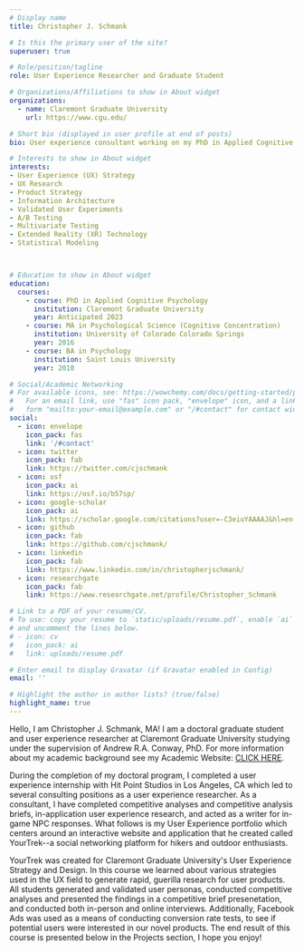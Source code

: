 ```yaml
---
# Display name
title: Christopher J. Schmank

# Is this the primary user of the site?
superuser: true

# Role/position/tagline
role: User Experience Researcher and Graduate Student

# Organizations/Affiliations to show in About widget
organizations:
  - name: Claremont Graduate University
    url: https://www.cgu.edu/

# Short bio (displayed in user profile at end of posts)
bio: User experience consultant working on my PhD in Applied Cognitive Psychology. My academic research interests include psychometrics and statistical modeling, as well as the impact of emotion regulation and stress on cognitive ability. Learn more at my Academic Website **cjschmank.netlify.app**

# Interests to show in About widget
interests:
- User Experience (UX) Strategy 
- UX Research
- Product Strategy
- Information Architecture
- Validated User Experiments
- A/B Testing 
- Multivariate Testing
- Extended Reality (XR) Technology
- Statistical Modeling



# Education to show in About widget
education:
  courses:
    - course: PhD in Applied Cognitive Psychology
      institution: Claremont Graduate University
      year: Anticipated 2023
    - course: MA in Psychological Science (Cognitive Concentration)
      institution: University of Colorado Colorado Springs
      year: 2016
    - course: BA in Psychology
      institution: Saint Louis University
      year: 2010

# Social/Academic Networking
# For available icons, see: https://wowchemy.com/docs/getting-started/page-builder/#icons
#   For an email link, use "fas" icon pack, "envelope" icon, and a link in the
#   form "mailto:your-email@example.com" or "/#contact" for contact widget.
social:
  - icon: envelope
    icon_pack: fas
    link: '/#contact'
  - icon: twitter
    icon_pack: fab
    link: https://twitter.com/cjschmank
  - icon: osf
    icon_pack: ai
    link: https://osf.io/b57sp/
  - icon: google-scholar
    icon_pack: ai
    link: https://scholar.google.com/citations?user=-C3eiuYAAAAJ&hl=en
  - icon: github
    icon_pack: fab
    link: https://github.com/cjschmank/
  - icon: linkedin
    icon_pack: fab
    link: https://www.linkedin.com/in/christopherjschmank/
  - icon: researchgate
    icon_pack: fab
    link: https://www.researchgate.net/profile/Christopher_Schmank

# Link to a PDF of your resume/CV.
# To use: copy your resume to `static/uploads/resume.pdf`, enable `ai` icons in `params.toml`,
# and uncomment the lines below.
# - icon: cv
#   icon_pack: ai
#   link: uploads/resume.pdf

# Enter email to display Gravatar (if Gravatar enabled in Config)
email: ''

# Highlight the author in author lists? (true/false)
highlight_name: true
---
```


Hello, I am Christopher J. Schmank, MA! I am a doctoral graduate student and user experience researcher at Claremont Graduate University studying under the supervision of Andrew R.A. Conway, PhD. For more information about my academic background see my Academic Website: <a href="https://cjschmank.netlify.app" target="_blank"> CLICK HERE</a>.

During the completion of my doctoral program, I completed a user experience internship with Hit Point Studios in Los Angeles, CA which led to several consulting positions as a user experience researcher. As a consultant, I have completed competitive analyses and competitive analysis briefs, in-application user experience research, and acted as a writer for in-game NPC responses. What follows is my User Experience portfolio which centers around an interactive website and application that he created called YourTrek--a social networking platform for hikers and outdoor enthusiasts. 

YourTrek was created for Claremont Graduate University's User Experience Strategy and Design. In this course we learned about various strategies used in the UX field to generate rapid, guerilla research for user products. All students generated and validated user personas, conducted competitive analyses and presented the findings in a competitive brief presenetation, and conducted both in-person and online interviews. Additionally, Facebook Ads was used as a means of conducting conversion rate tests, to see if potential users were interested in our novel products. The end result of this course is presented below in the Projects section, I hope you enjoy! 
